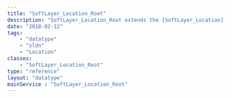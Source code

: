 ```yaml
---
title: "SoftLayer_Location_Root"
description: "SoftLayer_Location_Root extends the [SoftLayer_Location](reference/datatypes/SoftLayer_Location) data type to include root-specific properties. "
date: "2018-02-12"
tags:
    - "datatype"
    - "sldn"
    - "Location"
classes:
    - "SoftLayer_Location_Root"
type: "reference"
layout: "datatype"
mainService : "SoftLayer_Location_Root"
---
```

